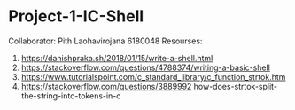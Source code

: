 # Project-1-IC-Shell
Collaborator: Pith Laohavirojana 6180048 
Resourses: 
1. https://danishpraka.sh/2018/01/15/write-a-shell.html 
2. https://stackoverflow.com/questions/4788374/writing-a-basic-shell
3. https://www.tutorialspoint.com/c_standard_library/c_function_strtok.htm 
4. https://stackoverflow.com/questions/3889992 how-does-strtok-split-the-string-into-tokens-in-c